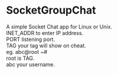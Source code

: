 # SocketGroupChat
A simple Socket Chat app for Linux or Unix.  
INET_ADDR to enter IP address.  
PORT listening port.  
TAG your tag will show on cheat.  
eg. abc@root ~#    
root is TAG.  
abc your username.  
